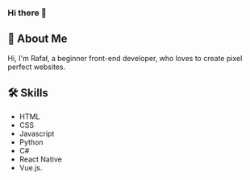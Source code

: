 ### Hi there 👋

## 🚀 About Me
Hi, I'm Rafał, a beginner front-end developer, who loves to create pixel perfect websites.


## 🛠 Skills
- HTML
- CSS 
- Javascript 
- Python 
- C# 
- React Native 
- Vue.js.
